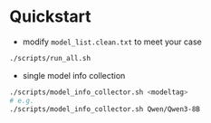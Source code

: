 # Quickstart
- modify `model_list.clean.txt` to meet your case
```bash
./scripts/run_all.sh
```

- single model info collection
```bash
./scripts/model_info_collector.sh <modeltag>
# e.g.
./scripts/model_info_collector.sh Qwen/Qwen3-8B
```